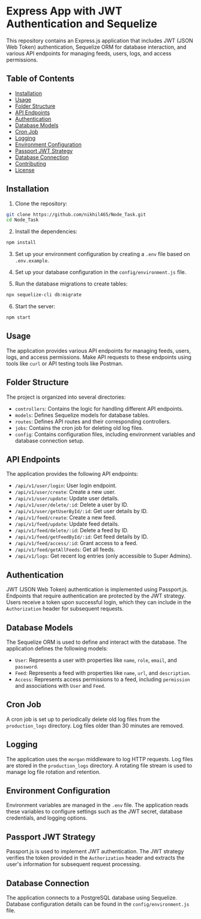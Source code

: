 # Express App with JWT Authentication and Sequelize

This repository contains an Express.js application that includes JWT (JSON Web Token) authentication, Sequelize ORM for database interaction, and various API endpoints for managing feeds, users, logs, and access permissions.

## Table of Contents

- [Installation](#installation)
- [Usage](#usage)
- [Folder Structure](#folder-structure)
- [API Endpoints](#api-endpoints)
- [Authentication](#authentication)
- [Database Models](#database-models)
- [Cron Job](#cron-job)
- [Logging](#logging)
- [Environment Configuration](#environment-configuration)
- [Passport JWT Strategy](#passport-jwt-strategy)
- [Database Connection](#database-connection)
- [Contributing](#contributing)
- [License](#license)

## Installation

1. Clone the repository:

```bash
git clone https://github.com/nikhil465/Node_Task.git
cd Node_Task
```

2. Install the dependencies:

```bash
npm install
```

3. Set up your environment configuration by creating a `.env` file based on `.env.example`.

4. Set up your database configuration in the `config/environment.js` file.

5. Run the database migrations to create tables:

```bash
npx sequelize-cli db:migrate
```

6. Start the server:

```bash
npm start
```

## Usage

The application provides various API endpoints for managing feeds, users, logs, and access permissions. Make API requests to these endpoints using tools like `curl` or API testing tools like Postman.

## Folder Structure

The project is organized into several directories:

- `controllers`: Contains the logic for handling different API endpoints.
- `models`: Defines Sequelize models for database tables.
- `routes`: Defines API routes and their corresponding controllers.
- `jobs`: Contains the cron job for deleting old log files.
- `config`: Contains configuration files, including environment variables and database connection setup.

## API Endpoints

The application provides the following API endpoints:

- `/api/v1/user/login`: User login endpoint.
- `/api/v1/user/create`: Create a new user.
- `/api/v1/user/update`: Update user details.
- `/api/v1/user/delete/:id`: Delete a user by ID.
- `/api/v1/user/getUserById/:id`: Get user details by ID.
- `/api/v1/feed/create`: Create a new feed.
- `/api/v1/feed/update`: Update feed details.
- `/api/v1/feed/delete/:id`: Delete a feed by ID.
- `/api/v1/feed/getFeedById/:id`: Get feed details by ID.
- `/api/v1/feed/access/:id`: Grant access to a feed.
- `/api/v1/feed/getAllFeeds`: Get all feeds.
- `/api/v1/logs`: Get recent log entries (only accessible to Super Admins).

## Authentication

JWT (JSON Web Token) authentication is implemented using Passport.js. Endpoints that require authentication are protected by the JWT strategy. Users receive a token upon successful login, which they can include in the `Authorization` header for subsequent requests.

## Database Models

The Sequelize ORM is used to define and interact with the database. The application defines the following models:

- `User`: Represents a user with properties like `name`, `role`, `email`, and `password`.
- `Feed`: Represents a feed with properties like `name`, `url`, and `description`.
- `Access`: Represents access permissions to a feed, including `permission` and associations with `User` and `Feed`.

## Cron Job

A cron job is set up to periodically delete old log files from the `production_logs` directory. Log files older than 30 minutes are removed.

## Logging

The application uses the `morgan` middleware to log HTTP requests. Log files are stored in the `production_logs` directory. A rotating file stream is used to manage log file rotation and retention.

## Environment Configuration

Environment variables are managed in the `.env` file. The application reads these variables to configure settings such as the JWT secret, database credentials, and logging options.

## Passport JWT Strategy

Passport.js is used to implement JWT authentication. The JWT strategy verifies the token provided in the `Authorization` header and extracts the user's information for subsequent request processing.

## Database Connection

The application connects to a PostgreSQL database using Sequelize. Database configuration details can be found in the `config/environment.js` file.
